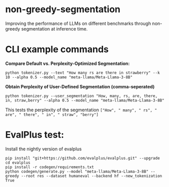 # non-greedy-segmentation
Improving the performance of LLMs on different benchmarks through non-greedy segmentation at inference time.

# CLI example commands

**Compare Default vs. Perplexity-Optimized Segmentation:**
```
python tokenizer.py --text "How many rs are there in strawberry" --k 10 --alpha 0.5 --model_name "meta-llama/Meta-Llama-3-8B"
```

**Obtain Perplexity of User-Defined Segmentation (comma-seperated)**
```
python tokenizer.py --user_segmentation "How, many, rs, are, there, in, straw,berry" --alpha 0.5 --model_name "meta-llama/Meta-Llama-3-8B"
```
This tests the perplexity of the segmentation `["How", " many", " rs", " are", " there", " in", " straw", "berry"]`


# EvalPlus test:
Install the nightly version of evalplus

```
pip install "git+https://github.com/evalplus/evalplus.git" --upgrade
cd evalplus
pip install -r codegen/requirements.txt
python codegen/generate.py --model "meta-llama/Meta-Llama-3-8B" --greedy --root res --dataset humaneval --backend hf --new_tokenization True
```

